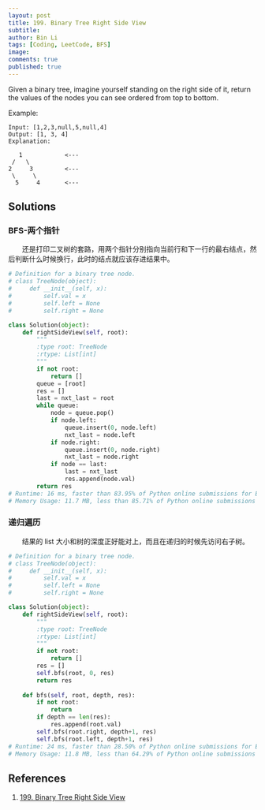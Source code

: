 ```yaml
---
layout: post
title: 199. Binary Tree Right Side View
subtitle:
author: Bin Li
tags: [Coding, LeetCode, BFS]
image: 
comments: true
published: true
---
```


Given a binary tree, imagine yourself standing on the right side of it, return the values of the nodes you can see ordered from top to bottom.

Example:
```
Input: [1,2,3,null,5,null,4]
Output: [1, 3, 4]
Explanation:

   1            <---
 /   \
2     3         <---
 \     \
  5     4       <---
```

## Solutions
### BFS-两个指针
　　还是打印二叉树的套路，用两个指针分别指向当前行和下一行的最右结点，然后判断什么时候换行，此时的结点就应该存进结果中。

```python
# Definition for a binary tree node.
# class TreeNode(object):
#     def __init__(self, x):
#         self.val = x
#         self.left = None
#         self.right = None

class Solution(object):
    def rightSideView(self, root):
        """
        :type root: TreeNode
        :rtype: List[int]
        """
        if not root:
            return []
        queue = [root]
        res = []
        last = nxt_last = root
        while queue:
            node = queue.pop()
            if node.left:
                queue.insert(0, node.left)
                nxt_last = node.left
            if node.right:
                queue.insert(0, node.right)
                nxt_last = node.right
            if node == last:
                last = nxt_last
                res.append(node.val)
        return res
# Runtime: 16 ms, faster than 83.95% of Python online submissions for Binary Tree Right Side View.
# Memory Usage: 11.7 MB, less than 85.71% of Python online submissions for Binary Tree Right Side View.
```

### 递归遍历
　　结果的 list 大小和树的深度正好能对上，而且在递归的时候先访问右子树。
```python
# Definition for a binary tree node.
# class TreeNode(object):
#     def __init__(self, x):
#         self.val = x
#         self.left = None
#         self.right = None

class Solution(object):
    def rightSideView(self, root):
        """
        :type root: TreeNode
        :rtype: List[int]
        """
        if not root:
            return []
        res = []
        self.bfs(root, 0, res)
        return res
    
    def bfs(self, root, depth, res):
        if not root:
            return
        if depth == len(res):
            res.append(root.val)
        self.bfs(root.right, depth+1, res)
        self.bfs(root.left, depth+1, res)
# Runtime: 24 ms, faster than 28.50% of Python online submissions for Binary Tree Right Side View.
# Memory Usage: 11.8 MB, less than 64.29% of Python online submissions for Binary Tree Right Side View.
```
## References
1. [199. Binary Tree Right Side View](https://leetcode.com/problems/binary-tree-right-side-view/)